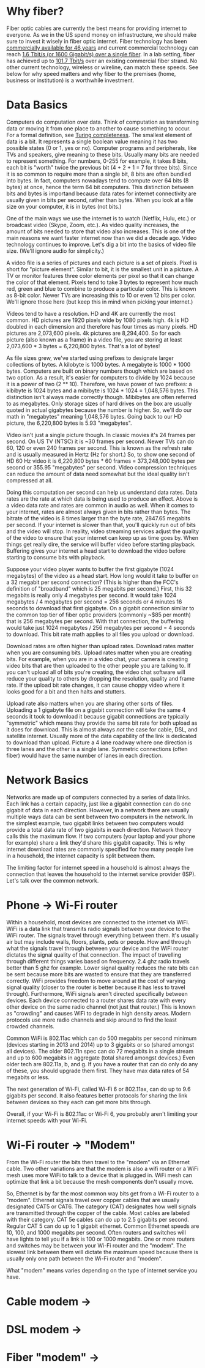 # Why fiber?

Fiber optic cables are currently the best means for providing internet to everyone. As we in the US spend money on infrastructure, we should make sure to invest it wisely in fiber optic internet. Fiber technology has been <a href="https://en.wikipedia.org/wiki/Fiber-optic_communication#History">commercially available for 46 years</a> and current commercial technology can reach <a href="https://en.wikipedia.org/wiki/Fiber-optic_communication#Wavelength-division_multiplexing">1.6 Tbit/s (or 1600 Gigabit/s) over a single fiber</a>. In a lab setting, fiber has achieved up to <a href="https://en.wikipedia.org/wiki/Fiber-optic_communication#Standard_fibre_cables">101.7 Tbit/s</a> over an existing commercial fiber strand. No other current technology, wireless or wireline, can match these speeds. See below for why speed matters and why fiber to the premises (home, business or institution) is a worthwhile investment.

# Data Basics

Computers do computation over data. Think of computation as transforming data or moving it from one place to another to cause something to occur. For a formal definition, see [Turing completeness](). The smallest element of data is a bit. It represents a single boolean value meaning it has two possible states (0 or 1, yes or no). Computer programs and peripherals, like TVs and speakers, give meaning to these bits. Usually many bits are needed to represent something. For numbers, 0-255 for example, it takes 8 bits, each bit is "worth" twice the previous bit (4 + 2 + 1 = 7 for three bits). Since it is so common to require more than a single bit, 8 bits are often bundled into bytes. In fact, computers nowadays tend to compute over 64 bits (8 bytes) at once, hence the term 64 bit computers. This distinction between bits and bytes is importand because data rates for internet connectivity are usually given in bits per second, rather than bytes. When you look at a file size on your computer, it is in bytes (not bits.)

One of the main ways we use the internet is to watch (Netflix, Hulu, etc.) or broadcast video (Skype, Zoom, etc.). As video quality increases, the amount of bits needed to store that video also increases. This is one of the main reasons we want faster internet now than we did a decade ago. Video technology continues to improve. Let's dig a bit into the basics of video file size. (We'll ignore audio for simplicity.)

A video file is a series of pictures and each picture is a set of pixels. Pixel is short for "picture element". Similar to bit, it is the smallest unit in a picture. A TV or monitor features three color elements per pixel so that it can change the color of that element. Pixels tend to take 3 bytes to represent how much red, green and blue to combine to produce a particular color. This is known as 8-bit color. Newer TVs are increasing this to 10 or even 12 bits per color. We'll ignore those here (but keep this in mind when picking your internet.)

Videos tend to have a resolution. HD and 4K are currently the most common. HD pictures are 1920 pixels wide by 1080 pixels high. 4k is HD doubled in each dimension and therefore has four times as many pixels. HD pictures are 2,073,600 pixels. 4k pictures are 8,294,400. So for each picture (also known as a frame) in a video file, you are storing at least 2,073,600 * 3 bytes = 6,220,800 bytes. That's a lot of bytes!

As file sizes grew, we've started using prefixes to designate larger collections of bytes. A kilobyte is 1000 bytes. A megabyte is 1000 * 1000 bytes. Computers are built on binary numbers though which are based on two option. As a result, it's easier for computers to divide by 1024 because it is a power of two (2 ** 10). Therefore, we have power of two prefixes: a kibibyte is 1024 bytes and a mibibyte is 1024 * 1024 = 1,048,576 bytes. This distinction isn't always made correctly though. Mibibytes are often referred to as megabytes. Only storage sizes of hard drives on the box are usually quoted in actual gigabytes because the number is higher. So, we'll do our math in "megabytes" meaning 1,048,576 bytes. Going back to our HD picture, the 6,220,800 bytes is 5.93 "megabytes".

Video isn't just a single picture though. In classic movies it's 24 frames per second. On US TV (NTSC) it is ~30 frames per second. Newer TVs can do 60, 120 or even 240 frames per second. This is known as the refresh rate and is usually measured in Hertz (Hz for short.) So, to show one second of HD 60 Hz video it is 6,220,800 bytes * 60 frames = 373,248,000 bytes per second or 355.95 "megabytes" per second. Video compression techniques can reduce the amount of data need somewhat but the ideal quality isn't compressed at all.

Doing this computation per second can help us understand data rates. Data rates are the rate at which data is being used to produce an effect. Above is a video data rate and rates are common in audio as well. When it comes to your internet, rates are almost always given in bits rather than bytes. The bitrate of the video is 8 times larger than the byte rate, 2847.65 megabits per second. If your internet is slower than that, you'll quickly run out of bits and the video will stop. In reality, video streaming services adjust the quality of the video to ensure that your internet can keep up as time goes by. When things get really dire, the service will buffer video before starting playback. Buffering gives your internet a head start to download the video before starting to consume bits with playback.

Suppose your video player wants to buffer the first gigabyte (1024 megabytes) of the video as a head start. How long would it take to buffer on a 32 megabit per second connection? (This is higher than the FCC's definition of "broadband" which is 25 megabits per second.) First, this 32 megabits is really only 4 megabytes per second. It would take 1024 megabytes / 4 megabytes per second = 256 seconds or 4 minutes 16 seconds to download that first gigabyte. On a gigabit connection similar to the common top tier of fiber optic providers (commonly ~$85 per month) that is 256 megabytes per second. With that connection, the buffering would take just 1024 megabytes / 256 megabytes per second = 4 seconds to download. This bit rate math applies to all files you upload or download.

Download rates are often higher than upload rates. Download rates matter when you are consuming bits. Upload rates matter when you are creating bits. For example, when you are in a video chat, your camera is creating video bits that are then uploaded to the other people you are talking to. If you can't upload all of bits you're creating, the video chat software will reduce your quality to others by dropping the resolution, quality and frame rate. If the upload bit rate changes, it can cause choppy video where it looks good for a bit and then halts and stutters.

Upload rate also matters when you are sharing other sorts of files. Uploading a 1 gigabyte file on a gigabit connection will take the same 4 seconds it took to download it because gigabit connections are typically "symmetric" which means they provide the same bit rate for both upload as it does for download. This is almost always *not* the case for cable, DSL, and satellite internet. Usually more of the data capability of the link is dedicated to download than upload. Picture a 4 lane roadway where one direction is three lanes and the other is a single lane. Symmetric connections (often fiber) would have the same number of lanes in each direction.

# Network Basics

Networks are made up of computers connected by a series of data links. Each link has a certain capacity, just like a gigabit connection can do one gigabit of data in each direction. However, in a network there are usually multiple ways data can be sent between two computers in the network. In the simplest example, two gigabit links between two computers would provide a total data rate of two gigabits in each direction. Network theory calls this the maximum flow. If two computers (your laptop and your phone for example) share a link they'd share this gigabit capacity. This is why internet download rates are commonly specified for how many people live in a household, the internet capacity is split between them.

The limiting factor for internet speed in a household is almost always the connection that leaves the household to the internet service provider (ISP). Let's talk over the common network.

# Phone -> Wi-Fi router

Within a household, most devices are connected to the internet via WiFi. WiFi is a data link that transmits radio signals between your device to the WiFi router. The signals travel through everything between them. It's usually air but may include walls, floors, plants, pets or people. How and through what the signals travel through between your device and the WiFi router dictates the signal quality of that connection. The impact of travelling through different things varies based on frequency. 2.4 ghz radio travels better than 5 ghz for example. Lower signal quality reduces the rate bits can be sent because more bits are wasted to ensure that they are transferred correctly. WiFi provides freedom to move around at the cost of varying signal quality (closer to the router is better because it has less to travel through). Furthermore, WiFi signals aren't directed specifically between devices. Each device connected to a router shares data rate with every other device on the same radio channel (not just that router.) This is known as "crowding" and causes WiFi to degrade in high density areas. Modern protocols use more radio channels and skip around to find the least crowded channels.

Common WiFi is 802.11ac which can do 500 megabits per second minimum (devices starting in 2013 and 2014) up to 3 gigabits or so (shared amongst all devices). The older 802.11n spec can do 72 megabits in a single stream and up to 600 megabits in aggregate (total shared amongst devices.) Even older tech are 802.11a, b, and g. If you have a router that can do only do any of these, you should upgrade them first. They have max data rates of 54 megabits or less.

The next generation of Wi-Fi, called Wi-Fi 6 or 802.11ax, can do up to 9.6 gigabits per second. It also features better protocols for sharing the link between devices so they each can get more bits through.

Overall, if your Wi-Fi is 802.11ac or Wi-Fi 6, you probably aren't limiting your internet speeds with your Wi-Fi.

# Wi-Fi router -> "Modem"
From the Wi-Fi router the bits then travel to the "modem" via an Ethernet cable. Two other variations are that the modem is also a wifi router or a WiFi mesh uses more WiFi to talk to a device that is plugged in. WiFi mesh can optimize that link a bit because the mesh components don't usually move.

So, Ethernet is by far the most common way bits get from a Wi-Fi router to a "modem". Ethernet signals travel over copper cables that are usually designated CAT5 or CAT6. The category (CAT) designates how well signals are transmitted through the copper of the cable. Most cables are labeled with their category. CAT 5e cables can do up to 2.5 gigabits per second. Regular CAT 5 can do up to 1 gigabit ethernet. Common Ethernet speeds are 10, 100, and 1000 megabits per second. Often routers and switches will have lights to tell you if a link is 100 or 1000 megabits. One or more routers and switches may be between your Wi-Fi router and the "modem". The slowest link between them will dictate the maximum speed because there is usually only one path between the Wi-Fi router and "modem".

What "modem" means varies depending on the type of internet service you have.

# Cable modem -> 

# DSL modem -> 

# Fiber "modem" -> 
